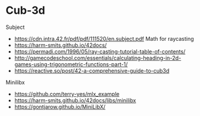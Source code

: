 # Cub-3d

Subject
*	https://cdn.intra.42.fr/pdf/pdf/111520/en.subject.pdf
Math for raycasting
*	https://harm-smits.github.io/42docs/
*	https://permadi.com/1996/05/ray-casting-tutorial-table-of-contents/
*	http://gamecodeschool.com/essentials/calculating-heading-in-2d-games-using-trigonometric-functions-part-1/
*	https://reactive.so/post/42-a-comprehensive-guide-to-cub3d

Minilibx
*	https://github.com/terry-yes/mlx_example
*	https://harm-smits.github.io/42docs/libs/minilibx
*	https://gontjarow.github.io/MiniLibX/